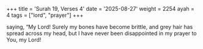 +++
title = 'Surah 19, Verses 4'
date = '2025-08-27'
weight = 2254
ayah = 4
tags = ["lord", "prayer"]
+++

saying, “My Lord! Surely my bones have become brittle, and grey hair has spread across my head, but I have never been disappointed in my prayer to You, my Lord!
